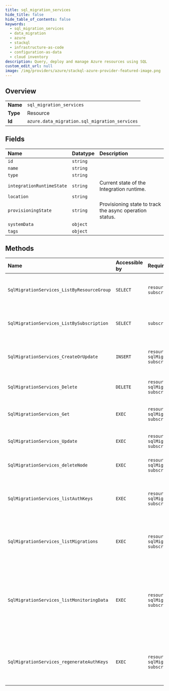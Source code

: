 ```yaml
---
title: sql_migration_services
hide_title: false
hide_table_of_contents: false
keywords:
  - sql_migration_services
  - data_migration
  - azure    
  - stackql
  - infrastructure-as-code
  - configuration-as-data
  - cloud inventory
description: Query, deploy and manage Azure resources using SQL
custom_edit_url: null
image: /img/providers/azure/stackql-azure-provider-featured-image.png
---
```

  
    

## Overview
<table><tbody>
<tr><td><b>Name</b></td><td><code>sql_migration_services</code></td></tr>
<tr><td><b>Type</b></td><td>Resource</td></tr>
<tr><td><b>Id</b></td><td><code>azure.data_migration.sql_migration_services</code></td></tr>
</tbody></table>

## Fields
| Name | Datatype | Description |
|:-----|:---------|:------------|
| `id` | `string` |  |
| `name` | `string` |  |
| `type` | `string` |  |
| `integrationRuntimeState` | `string` | Current state of the Integration runtime. |
| `location` | `string` |  |
| `provisioningState` | `string` | Provisioning state to track the async operation status. |
| `systemData` | `object` |  |
| `tags` | `object` |  |
## Methods
| Name | Accessible by | Required Params | Description |
|:-----|:--------------|:----------------|:------------|
| `SqlMigrationServices_ListByResourceGroup` | `SELECT` | `resourceGroupName, subscriptionId` | Retrieve all SQL migration services in the resource group. |
| `SqlMigrationServices_ListBySubscription` | `SELECT` | `subscriptionId` | Retrieve all SQL migration services in the subscriptions. |
| `SqlMigrationServices_CreateOrUpdate` | `INSERT` | `resourceGroupName, sqlMigrationServiceName, subscriptionId` | Create or Update Database Migration Service. |
| `SqlMigrationServices_Delete` | `DELETE` | `resourceGroupName, sqlMigrationServiceName, subscriptionId` | Delete Database Migration Service. |
| `SqlMigrationServices_Get` | `EXEC` | `resourceGroupName, sqlMigrationServiceName, subscriptionId` | Retrieve the Database Migration Service |
| `SqlMigrationServices_Update` | `EXEC` | `resourceGroupName, sqlMigrationServiceName, subscriptionId` | Update Database Migration Service. |
| `SqlMigrationServices_deleteNode` | `EXEC` | `resourceGroupName, sqlMigrationServiceName, subscriptionId` | Delete the integration runtime node. |
| `SqlMigrationServices_listAuthKeys` | `EXEC` | `resourceGroupName, sqlMigrationServiceName, subscriptionId` | Retrieve the List of Authentication Keys for Self Hosted Integration Runtime. |
| `SqlMigrationServices_listMigrations` | `EXEC` | `resourceGroupName, sqlMigrationServiceName, subscriptionId` | Retrieve the List of database migrations attached to the service. |
| `SqlMigrationServices_listMonitoringData` | `EXEC` | `resourceGroupName, sqlMigrationServiceName, subscriptionId` | Retrieve the registered Integration Runtime nodes and their monitoring data for a given Database Migration Service. |
| `SqlMigrationServices_regenerateAuthKeys` | `EXEC` | `resourceGroupName, sqlMigrationServiceName, subscriptionId` | Regenerate a new set of Authentication Keys for Self Hosted Integration Runtime. |

